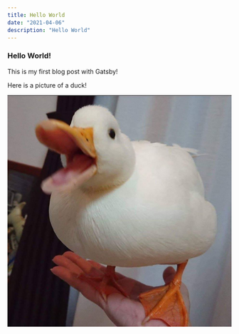 ```yaml
---
title: Hello World
date: "2021-04-06"
description: "Hello World"
---
```


### Hello World!

This is my first blog post with Gatsby!

Here is a picture of a duck!

![Duck](./duck.jpg)
